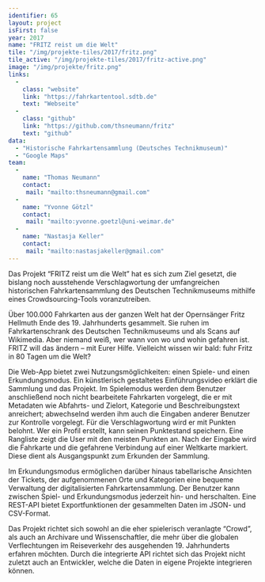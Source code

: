 ```yaml
---
identifier: 65
layout: project
isFirst: false
year: 2017
name: "FRITZ reist um die Welt"
tile: "/img/projekte-tiles/2017/fritz.png"
tile_active: "/img/projekte-tiles/2017/fritz-active.png"
image: "/img/projekte/fritz.png"
links:
  -
    class: "website"
    link: "https://fahrkartentool.sdtb.de"
    text: "Webseite"
  -
    class: "github"
    link: "https://github.com/thsneumann/fritz"
    text: "github"
data:
  - "Historische Fahrkartensammlung (Deutsches Technikmuseum)"
  - "Google Maps"
team:
  -
    name: "Thomas Neumann"
    contact:
     mail: "mailto:thsneumann@gmail.com"
  -
    name: "Yvonne Götzl"
    contact:
     mail: "mailto:yvonne.goetzl@uni-weimar.de"
  -
    name: "Nastasja Keller"
    contact:
     mail: "mailto:nastasjakeller@gmail.com"
---
```


Das Projekt “FRITZ reist um die Welt” hat es sich zum Ziel gesetzt, die bislang noch ausstehende Verschlagwortung der umfangreichen historischen Fahrkartensammlung des Deutschen Technikmuseums mithilfe eines Crowdsourcing-Tools voranzutreiben. 

Über 100.000 Fahrkarten aus der ganzen Welt hat der Opernsänger Fritz Hellmuth Ende des 19. Jahrhunderts gesammelt. Sie ruhen im Fahrkartenschrank des Deutschen Technikmuseums und als Scans auf Wikimedia. Aber niemand weiß, wer wann von wo und wohin gefahren ist. FRITZ will das ändern – mit Eurer Hilfe. Vielleicht wissen wir bald: fuhr Fritz in 80 Tagen um die Welt? 

Die Web-App bietet zwei Nutzungsmöglichkeiten: einen Spiele- und einen Erkundungsmodus. Ein künstlerisch gestaltetes Einführungsvideo erklärt die Sammlung und das Projekt. Im Spielemodus werden dem Benutzer anschließend noch nicht bearbeitete Fahrkarten vorgelegt, die er mit Metadaten wie Abfahrts- und Zielort, Kategorie und Beschreibungstext anreichert; abwechselnd werden ihm auch die Eingaben anderer Benutzer zur Kontrolle vorgelegt. Für die Verschlagwortung wird er mit Punkten belohnt. Wer ein Profil erstellt, kann seinen Punktestand speichern. Eine Rangliste zeigt die User mit den meisten Punkten an. Nach der Eingabe wird die Fahrkarte und die gefahrene Verbindung auf einer Weltkarte markiert. Diese dient als Ausgangspunkt zum Erkunden der Sammlung. 

Im Erkundungsmodus ermöglichen darüber hinaus tabellarische Ansichten der Tickets, der aufgenommenen Orte und Kategorien eine bequeme Verwaltung der digitalisierten Fahrkartensammlung. Der Benutzer kann zwischen Spiel- und Erkundungsmodus jederzeit hin- und herschalten. Eine REST-API bietet Exportfunktionen der gesammelten Daten im JSON- und CSV-Format. 

Das Projekt richtet sich sowohl an die eher spielerisch veranlagte “Crowd”, als auch an Archivare und Wissenschaftler, die mehr über die globalen Verflechtungen im Reiseverkehr des ausgehenden 19. Jahrhunderts erfahren möchten. Durch die integrierte API richtet sich das Projekt nicht zuletzt auch an Entwickler, welche die Daten in eigene Projekte integrieren können.
